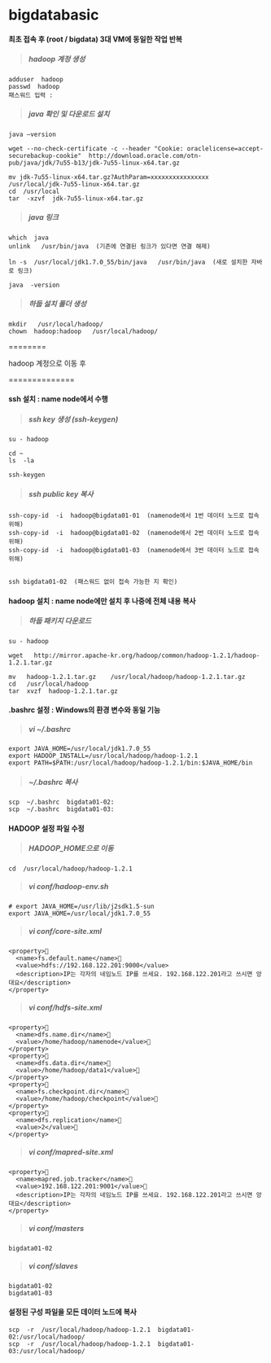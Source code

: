 bigdatabasic
============

#### 최초 접속 후 (root / bigdata) 3대 VM에 동일한 작업 반복
>##### hadoop 계정 생성

    adduser  hadoop
    passwd  hadoop
    패스워드 입력 :

>##### java 확인 및 다운로드 설치

    java –version 
        
    wget --no-check-certificate -c --header "Cookie: oraclelicense=accept-securebackup-cookie"  http://download.oracle.com/otn-pub/java/jdk/7u55-b13/jdk-7u55-linux-x64.tar.gz
    
    mv jdk-7u55-linux-x64.tar.gz?AuthParam=xxxxxxxxxxxxxxxx   /usr/local/jdk-7u55-linux-x64.tar.gz
    cd  /usr/local
    tar  -xzvf  jdk-7u55-linux-x64.tar.gz

>##### java 링크

    which  java
    unlink   /usr/bin/java  (기존에 연결된 링크가 있다면 연결 해제)
    
    ln -s  /usr/local/jdk1.7.0_55/bin/java   /usr/bin/java  (새로 설치한 자바로 링크)
    
    java  -version


>##### 하둡 설치 폴더 생성 

    mkdir   /usr/local/hadoop/
    chown  hadoop:hadoop   /usr/local/hadoop/ 


========

hadoop 계정으로 이동 후

==============

#### ssh 설치 : name node에서 수행 
>##### ssh key 생성 (ssh-keygen) 

    su - hadoop
    
    cd ~
    ls  -la 
    
    ssh-keygen  
    
>##### ssh public key 복사 
    
    ssh-copy-id  -i  hadoop@bigdata01-01  (namenode에서 1번 데이터 노드로 접속 위해)
    ssh-copy-id  -i  hadoop@bigdata01-02  (namenode에서 2번 데이터 노드로 접속 위해)
    ssh-copy-id  -i  hadoop@bigdata01-03  (namenode에서 3번 데이터 노드로 접속 위해) 
    
    
    ssh bigdata01-02  (패스워드 없이 접속 가능한 지 확인)

#### hadoop 설치 : name node에만 설치 후 나중에 전체 내용 복사
>##### 하둡 패키지 다운로드 

    su - hadoop
    
    wget   http://mirror.apache-kr.org/hadoop/common/hadoop-1.2.1/hadoop-1.2.1.tar.gz

    mv   hadoop-1.2.1.tar.gz    /usr/local/hadoop/hadoop-1.2.1.tar.gz 
    cd   /usr/local/hadoop
    tar  xvzf  hadoop-1.2.1.tar.gz

#### .bashrc 설정 : Windows의 환경 변수와 동일 기능
>##### vi  ~/.bashrc 

    export JAVA_HOME=/usr/local/jdk1.7.0_55
    export HADOOP_INSTALL=/usr/local/hadoop/hadoop-1.2.1
    export PATH=$PATH:/usr/local/hadoop/hadoop-1.2.1/bin:$JAVA_HOME/bin
    
>##### ~/.bashrc 복사

    scp  ~/.bashrc  bigdata01-02:
    scp  ~/.bashrc  bigdata01-03:

#### HADOOP 설정 파일 수정
>##### HADOOP_HOME으로 이동
 
    cd  /usr/local/hadoop/hadoop-1.2.1


>##### vi  conf/hadoop-env.sh

    # export JAVA_HOME=/usr/lib/j2sdk1.5-sun
    export JAVA_HOME=/usr/local/jdk1.7.0_55


>##### vi  conf/core-site.xml

    <property>	
      <name>fs.default.name</name>	
      <value>hdfs://192.168.122.201:9000</value>
      <description>IP는 각자의 네임노드 IP를 쓰세요. 192.168.122.201라고 쓰시면 앙대요</description>
    </property>


>##### vi conf/hdfs-site.xml 

    <property>	
      <name>dfs.name.dir</name>	
      <value>/home/hadoop/namenode</value>
    </property>
    <property>	
      <name>dfs.data.dir</name>	
      <value>/home/hadoop/data1</value>
    </property>
    <property>	
      <name>fs.checkpoint.dir</name>	
      <value>/home/hadoop/checkpoint</value>
    </property>
    <property>	
      <name>dfs.replication</name>	
      <value>2</value>
    </property>


>##### vi  conf/mapred-site.xml 

    <property>	
      <name>mapred.job.tracker</name>	
      <value>192.168.122.201:9001</value>
      <description>IP는 각자의 네임노드 IP를 쓰세요. 192.168.122.201라고 쓰시면 앙대요</description>
    </property>

>##### vi conf/masters 

    bigdata01-02

>##### vi  conf/slaves 

    bigdata01-02
    bigdata01-03


#### 설정된 구성 파일을 모든 데이터 노드에 복사

    scp  -r  /usr/local/hadoop/hadoop-1.2.1  bigdata01-02:/usr/local/hadoop/
    scp  -r  /usr/local/hadoop/hadoop-1.2.1  bigdata01-03:/usr/local/hadoop/


    
